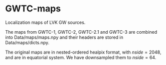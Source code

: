 # GWTC-maps


Localization maps of LVK GW sources. 

The maps from GWTC-1, GWTC-2, GWTC-2.1 and GWTC-3 are combined into Data/maps/maps.npy and their headers are stored in Data/maps/dicts.npy.

The original maps are in nested-ordered healpix format, with $nside = 2048$, and are in equatorial system. We have downsampled them to $nside = 64$.
